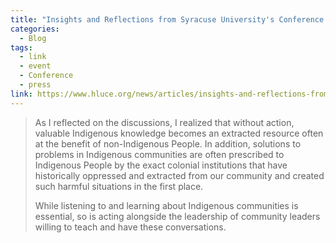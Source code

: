 ```yaml
---
title: "Insights and Reflections from Syracuse University's Conference on the Religious Origins of White Supremacy"
categories:
  - Blog
tags:
  - link
  - event
  - Conference
  - press
link: https://www.hluce.org/news/articles/insights-and-reflections-from-syracuse-universitys-conference-on-the-religious-origins-of-white-supremacy/
---
```

> As I reflected on the discussions, I realized that without action, valuable Indigenous knowledge becomes an extracted resource often at the benefit of non-Indigenous People. In addition, solutions to problems in Indigenous communities are often prescribed to Indigenous People by the exact colonial institutions that have historically oppressed and extracted from our community and created such harmful situations in the first place.
>
> While listening to and learning about Indigenous communities is essential, so is acting alongside the leadership of community leaders willing to teach and have these conversations.

